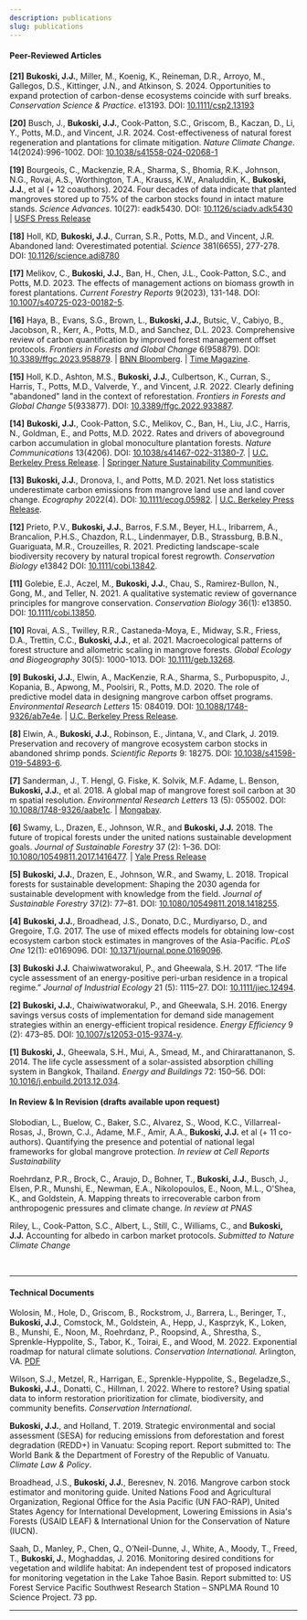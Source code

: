 ```yaml
---
description: publications
slug: publications
---
```


#### Peer-Reviewed Articles

**[21]** **Bukoski, J.J.**, Miller, M., Koenig, K., Reineman, D.R., Arroyo, M., Gallegos, D.S., Kittinger, J.N., and Atkinson, S. 2024. Opportunities to expand protection of carbon-dense ecosystems coincide with surf breaks. *Conservation Science & Practice*. e13193. DOI: [10.1111/csp2.13193](https://doi.org/10.1111/csp2.13193)

**[20]** Busch, J., **Bukoski, J.J.**, Cook-Patton, S.C., Griscom, B., Kaczan, D., Li, Y., Potts, M.D., and Vincent, J.R. 2024. Cost-effectiveness of natural forest regeneration and plantations for climate mitigation. *Nature Climate Change*. 14(2024):996-1002. DOI: [10.1038/s41558-024-02068-1](https://doi.org/10.1038/s41558-024-02068-1)

**[19]** Bourgeois, C., Mackenzie, R.A., Sharma, S., Bhomia, R.K., Johnson, N.G., Rovai, A.S., Worthington, T.A., Krauss, K.W., Analuddin, K., **Bukoski, J.J.**, et al (+ 12 coauthors). 2024. Four decades of data indicate that planted mangroves stored up to 75% of the carbon stocks found in intact mature stands. *Science Advances*. 10(27): eadk5430. DOI: [10.1126/sciadv.adk5430](https://www.science.org/doi/10.1126/sciadv.adk5430) | [USFS Press Release](https://research.fs.usda.gov/psw/news/releases/scientists-release-new-research-planted-mangroves-ability-store-carbon)

**[18]** Holl, KD, **Bukoski, J.J.**, Curran, S.R., Potts, M.D., and Vincent, J.R. Abandoned land: Overestimated potential. *Science* 381(6655), 277-278. DOI: [10.1126/science.adi8780](https://www.science.org/doi/10.1126/science.adi8780)

**[17]** Melikov, C., **Bukoski, J.J.**, Ban, H., Chen, J.L., Cook-Patton, S.C., and Potts, M.D. 2023. The effects of management actions on biomass growth in forest plantations. *Current Forestry Reports* 9(2023), 131-148. DOI: [10.1007/s40725-023-00182-5](https://doi.org/10.1007/s40725-023-00182-5).

**[16]** Haya, B., Evans, S.G., Brown, L., **Bukoski, J.J.**, Butsic, V., Cabiyo, B., Jacobson, R., Kerr, A., Potts, M.D., and Sanchez, D.L. 2023. Comprehensive review of carbon quantification by improved forest management offset protocols. *Frontiers in Forests and Global Change* 6(958879). DOI:
[10.3389/ffgc.2023.958879](https://www.frontiersin.org/articles/10.3389/ffgc.2023.958879/full). | [BNN Bloomberg](https://www.bnnbloomberg.ca/carbon-offset-gatekeepers-are-failing-to-stop-junk-credits-1.1898304). | [Time Magazine](https://time.com/6264772/study-most-carbon-credits-are-bogus/).

**[15]** Holl, K.D., Ashton, M.S., **Bukoski, J.J.**, Culbertson, K., Curran, S., Harris, T., Potts, M.D., Valverde, Y., and Vincent, J.R. 2022. Clearly defining "abandoned" land in the context of reforestation. *Frontiers in Forests and Global Change* 5(933877). DOI: [10.3389/ffgc.2022.933887](https://doi.org/10.3389/ffgc.2022.933887).

**[14]** **Bukoski, J.J.**, Cook-Patton, S.C., Melikov, C., Ban, H., Liu, J.C., Harris, N., Goldman, E., and Potts, M.D. 2022. Rates and drivers of aboveground carbon accumulation in global monoculture plantation forests. *Nature Communications* 13(4206). DOI: [10.1038/s41467-022-31380-7](https://www.nature.com/articles/s41467-022-31380-7). | [U.C. Berkeley Press Release](https://ourenvironment.berkeley.edu/news/2022/07/new-research-identifies-patterns-carbon-accumulation-planted-forests). | [Springer Nature Sustainability Communities](https://sustainabilitycommunity.springernature.com/posts/carbon-accumulation-is-a-key-but-incomplete-criterion-for-restoring-tree-cover?channel_id=behind-the-paper).
  
**[13]** **Bukoski, J.J.**, Dronova, I., and Potts, M.D. 2021. Net loss statistics underestimate carbon emissions from mangrove land use and land cover change. *Ecography* 2022(4). DOI: [10.1111/ecog.05982](http://onlinelibrary.wiley.com/doi/10.1111/ecog.05982). | [U.C. Berkeley Press Release](https://ourenvironment.berkeley.edu/news/2021/11/policies-mitigating-wetland-loss-hide-large-climate-impacts).

**[12]** Prieto, P.V., **Bukoski, J.J.**, Barros, F.S.M., Beyer, H.L., Iribarrem, A., Brancalion, P.H.S., Chazdon, R.L., Lindenmayer, D.B., Strassburg, B.B.N., Guariguata, M.R., Crouzeilles, R. 2021. Predicting landscape-scale biodiversity recovery by natural tropical forest regrowth. *Conservation Biology* e13842 DOI: [10.1111/cobi.13842](https://conbio.onlinelibrary.wiley.com/doi/abs/10.1111/cobi.13842).

**[11]** Golebie, E.J., Aczel, M., **Bukoski, J.J.**, Chau, S., Ramirez-Bullon, N., Gong, M., and Teller, N. 2021. A qualitative systematic review of governance principles for mangrove conservation. *Conservation Biology* 36(1): e13850. DOI: [10.1111/cobi.13850](https://conbio.onlinelibrary.wiley.com/doi/abs/10.1111/cobi.13850).

**[10]** Rovai, A.S., Twilley, R.R., Castaneda-Moya, E., Midway, S.R., Friess, D.A., Trettin, C.C., **Bukoski, J.J.**, et al. 2021. Macroecological patterns of forest structure and allometric scaling in mangrove forests. *Global Ecology and Biogeography* 30(5): 1000-1013. DOI: [10.1111/geb.13268](https://doi.org/10.1111/geb.13268).

**[9]** **Bukoski, J.J.**, Elwin, A., MacKenzie, R.A., Sharma, S., Purbopuspito, J., Kopania, B., Apwong, M., Poolsiri, R., Potts, M.D. 2020. The role of predictive model data in designing mangrove carbon offset programs. *Environmental Research Letters* 15: 084019. DOI: [10.1088&#47;1748-9326/ab7e4e](https://iopscience.iop.org/article/10.1088/1748-9326/ab7e4e). | [U.C. Berkeley Press Release](https://nature.berkeley.edu/news/2020/04/research-predictive-modeling-informs-mangrove-conservation).
  
**[8]** Elwin, A., **Bukoski, J.J.**, Robinson, E., Jintana, V., and Clark, J. 2019. Preservation and recovery of mangrove ecosystem carbon stocks in abandoned shrimp ponds. *Scientific Reports* 9: 18275. DOI: [10.1038/s41598-019-54893-6](https://www.nature.com/articles/s41598-019-54893-6).

**[7]** Sanderman, J., T. Hengl, G. Fiske, K. Solvik, M.F. Adame, L. Benson, **Bukoski, J.J.**, et al. 2018. A global map of mangrove forest soil carbon at 30 m spatial resolution. *Environmental Research Letters* 13 (5): 055002. DOI: [10.1088&#47;1748-9326/aabe1c](https://iopscience.iop.org/article/10.1088/1748-9326/aabe1c/pdf). | [Mongabay](https://news.mongabay.com/2018/05/new-study-finds-mangroves-may-store-way-more-carbon-than-we-thought/?alm_mvr=0).

**[6]** Swamy, L., Drazen, E., Johnson, W.R., and **Bukoski, J.J.** 2018. The future of tropical forests under the united nations sustainable development goals. *Journal of Sustainable Forestry* 37 (2): 1–36. DOI: [10.1080&#47;10549811.2017.1416477](https://www.tandfonline.com/doi/abs/10.1080/10549811.2017.1416477). | [Yale Press Release](https://environment.yale.edu/news/article/tropical-forests-are-key-to-achieving-sustainable-development-by-2030/)

**[5]** **Bukoski, J.J.**, Drazen, E., Johnson, W.R., and Swamy, L. 2018. Tropical forests for sustainable development: Shaping the 2030 agenda for sustainable development with knowledge from the field. *Journal of Sustainable Forestry* 37(2): 77–81. DOI: [10.1080&#47;10549811.2018.1418255](https://www.tandfonline.com/doi/full/10.1080/10549811.2018.1418255).

**[4]** **Bukoski, J.J.**, Broadhead, J.S., Donato, D.C., Murdiyarso, D., and Gregoire, T.G. 2017. The use of mixed effects models for obtaining low-cost ecosystem carbon stock estimates in mangroves of the Asia-Pacific. *PLoS One* 12(1): e0169096. DOI: [10.1371/journal.pone.0169096](https://journals.plos.org/plosone/article?id=10.1371/journal.pone.0169096).

**[3]** **Bukoski J.J.** Chaiwiwatworakul, P., and Gheewala, S.H. 2017. “The life cycle assessment of an energy-positive peri-urban residence in a tropical regime.” *Journal of Industrial Ecology* 21 (5): 1115–27. DOI: [10.1111/jiec.12494](https://onlinelibrary.wiley.com/doi/abs/10.1111/jiec.12494).

**[2]** **Bukoski, J.J.**, Chaiwiwatworakul, P., and Gheewala, S.H. 2016. Energy savings versus costs of implementation for demand side management strategies within an energy-efficient tropical residence. *Energy Efficiency* 9 (2): 473–85. DOI: [10.1007/s12053-015-9374-y](https://link.springer.com/article/10.1007/s12053-015-9374-y).

**[1]** **Bukoski, J.**, Gheewala, S.H., Mui, A., Smead, M., and Chirarattananon, S. 2014. The life cycle assessment of a solar-assisted absorption chilling system in Bangkok, Thailand. *Energy and Buildings* 72: 150–56. DOI: [10.1016/j.enbuild.2013.12.034](https://www.sciencedirect.com/science/article/abs/pii/S0378778813008517).

#### In Review & In Revision (drafts available upon request)

Slobodian, L., Buelow, C., Baker, S.C., Alvarez, S., Wood, K.C., Villarreal-Rosas, J., Brown, C.J., Adame, M.F., Amir, A.A., **Bukoski, J.J.** et al (+ 11 co-authors). Quantifying the presence and potential of national legal frameworks for global mangrove protection. *In review at Cell Reports Sustainability*

Roehrdanz, P.R., Brock, C., Araujo, D., Bohner, T., **Bukoski, J.J.**, Busch, J., Elsen, P.R., Munshi, E., Newman, E.A., Nikolopoulos, E., Noon, M.L., O'Shea, K., and Goldstein, A. Mapping threats to irrecoverable carbon from anthropogenic pressures and climate change. *In review at PNAS*

Riley, L., Cook-Patton, S.C., Albert, L., Still, C., Williams, C., and **Bukoski, J.J.** Accounting for albedo in carbon market protocols. *Submitted to Nature Climate Change*

</br>

------

#### Technical Documents

Wolosin, M., Hole, D., Griscom, B., Rockstrom, J., Barrera, L., Beringer, T., **Bukoski, J.J.**, Comstock, M., Goldstein, A., Hepp, J., Kasprzyk, K., Loken, B., Munshi, E., Noon, M., Roehrdanz, P., Roopsind, A., Shrestha, S., Sprenkle-Hyppolite, S., Tabor, K., Toirai, E., and Wood, M. 2022. Exponential roadmap for natural climate solutions. *Conservation International.* Arlington, VA. [PDF](https://www.conservation.org/roadmap-pdf)

Wilson, S.J., Metzel, R., Harrigan, E., Sprenkle-Hyppolite, S., Begeladze,S., **Bukoski, J.J.**, Donatti, C., Hillman, I. 2022. Where to restore? Using spatial data to inform restoration prioritization for climate, biodiversity, and community benefits. *Conservation International*.

**Bukoski, J.J.**, and Holland, T. 2019. Strategic environmental and social assessment (SESA) for reducing emissions from deforestation and forest degradation (REDD+) in Vanuatu: Scoping report. Report submitted to: The World Bank & the Department of Forestry of the Republic of Vanuatu. *Climate Law & Policy*.

Broadhead, J.S., **Bukoski, J.J.**, Beresnev, N. 2016. Mangrove carbon stock estimator and monitoring guide. United Nations Food and Agricultural Organization, Regional Office for the Asia Pacific (UN FAO-RAP), United States Agency for International Development, Lowering Emissions in Asia's Forests (USAID LEAF) & International Union for the Conservation of Nature (IUCN).

Saah, D., Manley, P., Chen, Q., O’Neil-Dunne, J., White, A., Moody, T., Freed, T., **Bukoski, J.**, Moghaddas, J. 2016. Monitoring desired conditions for vegetation and wildlife habitat: An independent test of proposed indicators for monitoring vegetation in the Lake Tahoe Basin. Report submitted to: US Forest Service Pacific Southwest Research Station – SNPLMA Round 10 Science Project. 73 pp.

------